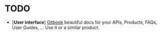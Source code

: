 # TODO

- [**User interface**] [Gitbook](https://www.gitbook.com/) beautiful docs for your APIs, Products, FAQs, User Guides, ... Use it or a similar product.
